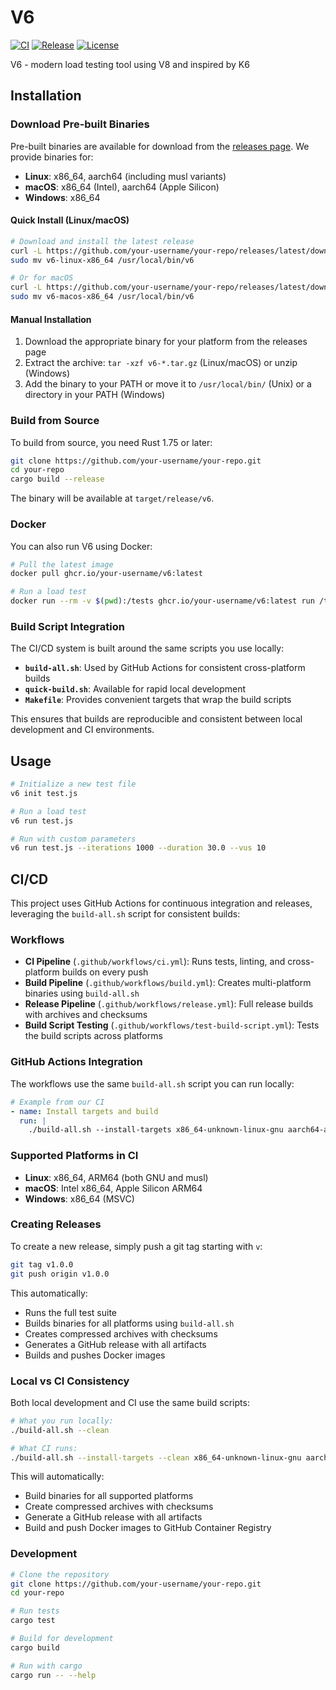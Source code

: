 # V6

[![CI](https://github.com/your-username/your-repo/workflows/CI/badge.svg)](https://github.com/your-username/your-repo/actions/workflows/ci.yml)
[![Release](https://github.com/your-username/your-repo/workflows/Release/badge.svg)](https://github.com/your-username/your-repo/actions/workflows/release.yml)
[![License](https://img.shields.io/badge/license-MIT-blue.svg)](LICENSE)

V6 - modern load testing tool using V8 and inspired by K6

## Installation

### Download Pre-built Binaries

Pre-built binaries are available for download from the [releases page](https://github.com/your-username/your-repo/releases). We provide binaries for:

- **Linux**: x86_64, aarch64 (including musl variants)
- **macOS**: x86_64 (Intel), aarch64 (Apple Silicon)  
- **Windows**: x86_64

#### Quick Install (Linux/macOS)

```bash
# Download and install the latest release
curl -L https://github.com/your-username/your-repo/releases/latest/download/v6-linux-x86_64.tar.gz | tar xz
sudo mv v6-linux-x86_64 /usr/local/bin/v6

# Or for macOS
curl -L https://github.com/your-username/your-repo/releases/latest/download/v6-macos-x86_64.tar.gz | tar xz
sudo mv v6-macos-x86_64 /usr/local/bin/v6
```

#### Manual Installation

1. Download the appropriate binary for your platform from the releases page
2. Extract the archive: `tar -xzf v6-*.tar.gz` (Linux/macOS) or unzip (Windows)
3. Add the binary to your PATH or move it to `/usr/local/bin/` (Unix) or a directory in your PATH (Windows)

### Build from Source

To build from source, you need Rust 1.75 or later:

```bash
git clone https://github.com/your-username/your-repo.git
cd your-repo
cargo build --release
```

The binary will be available at `target/release/v6`.

### Docker

You can also run V6 using Docker:

```bash
# Pull the latest image
docker pull ghcr.io/your-username/v6:latest

# Run a load test
docker run --rm -v $(pwd):/tests ghcr.io/your-username/v6:latest run /tests/your-test.js
```

### Build Script Integration

The CI/CD system is built around the same scripts you use locally:

- **`build-all.sh`**: Used by GitHub Actions for consistent cross-platform builds
- **`quick-build.sh`**: Available for rapid local development
- **`Makefile`**: Provides convenient targets that wrap the build scripts

This ensures that builds are reproducible and consistent between local development and CI environments.

## Usage

```bash
# Initialize a new test file
v6 init test.js

# Run a load test
v6 run test.js

# Run with custom parameters
v6 run test.js --iterations 1000 --duration 30.0 --vus 10
```

## CI/CD

This project uses GitHub Actions for continuous integration and releases, leveraging the `build-all.sh` script for consistent builds:

### Workflows

- **CI Pipeline** (`.github/workflows/ci.yml`): Runs tests, linting, and cross-platform builds on every push
- **Build Pipeline** (`.github/workflows/build.yml`): Creates multi-platform binaries using `build-all.sh`
- **Release Pipeline** (`.github/workflows/release.yml`): Full release builds with archives and checksums
- **Build Script Testing** (`.github/workflows/test-build-script.yml`): Tests the build scripts across platforms

### GitHub Actions Integration

The workflows use the same `build-all.sh` script you can run locally:

```yaml
# Example from our CI
- name: Install targets and build
  run: |
    ./build-all.sh --install-targets x86_64-unknown-linux-gnu aarch64-apple-darwin
```

### Supported Platforms in CI

- **Linux**: x86_64, ARM64 (both GNU and musl)
- **macOS**: Intel x86_64, Apple Silicon ARM64  
- **Windows**: x86_64 (MSVC)

### Creating Releases

To create a new release, simply push a git tag starting with `v`:

```bash
git tag v1.0.0
git push origin v1.0.0
```

This automatically:
- Runs the full test suite
- Builds binaries for all platforms using `build-all.sh`
- Creates compressed archives with checksums
- Generates a GitHub release with all artifacts
- Builds and pushes Docker images

### Local vs CI Consistency

Both local development and CI use the same build scripts:

```bash
# What you run locally:
./build-all.sh --clean

# What CI runs:
./build-all.sh --install-targets --clean x86_64-unknown-linux-gnu aarch64-apple-darwin
```

This will automatically:
- Build binaries for all supported platforms
- Create compressed archives with checksums
- Generate a GitHub release with all artifacts
- Build and push Docker images to GitHub Container Registry

### Development

```bash
# Clone the repository
git clone https://github.com/your-username/your-repo.git
cd your-repo

# Run tests
cargo test

# Build for development
cargo build

# Run with cargo
cargo run -- --help
```
